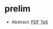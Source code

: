 
<!-- README.md is generated from README.Rmd. Please edit that file -->

# prelim

<!-- badges: start -->

<!-- badges: end -->

  - Abstract: [PDF](docs/abstract.pdf) [TeX](submission/abstract.tex)
